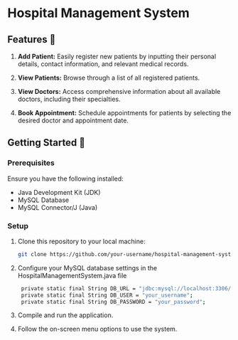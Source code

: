 # Hospital Management System

## Features 🌟

1. **Add Patient:**
   Easily register new patients by inputting their personal details, contact information, and relevant medical records.

2. **View Patients:**
   Browse through a list of all registered patients.

3. **View Doctors:**
   Access comprehensive information about all available doctors, including their specialties.

4. **Book Appointment:**
   Schedule appointments for patients by selecting the desired doctor and appointment date.

## Getting Started 🚀

### Prerequisites

Ensure you have the following installed:

- Java Development Kit (JDK)
- MySQL Database
- MySQL Connector/J (Java)

### Setup

1. Clone this repository to your local machine:

   ```bash
   git clone https://github.com/your-username/hospital-management-system.git

2. Configure your MySQL database settings in the HospitalManagementSystem.java file
   ```bash
    private static final String DB_URL = "jdbc:mysql://localhost:3306/hospital";
    private static final String DB_USER = "your_username";
    private static final String DB_PASSWORD = "your_password";
   
3. Compile and run the application.
   
4. Follow the on-screen menu options to use the system.
